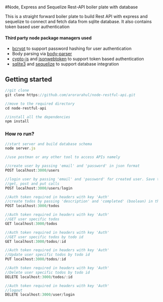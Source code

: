 #Node, Express and Sequelize Rest-API boiler plate with database

This is a straight forward boiler plate to build Rest API with express and sequelize to connect and fetch data from sqlite database.
It also contains token based user authentication

#### Third party node package managers used

* [bcrypt](https://www.npmjs.com/package/bcrypt) to support password hashing for user authentication
* Body parsing via [body-parser](https://www.npmjs.com/package/body-parser)
* [cypto-js](https://www.npmjs.com/package/crypto-js) and [jsonwebtoken](https://www.npmjs.com/package/jsonwebtoken) to support token based authentication
* [sqlite3](https://www.npmjs.com/package/sqlite3) and [sequelize](http://docs.sequelizejs.com/en/v3/) to support database integration

## Getting started

```javascript
//git clone
git clone https://github.com/arorarahul/node-restful-api.git

//move to the required directory
cd node-restful-api

//install all the dependencies 
npm install
```

### How ro run?

```javascript
//start server and build database schema
node server.js

//use postman or any other tool to access APIs namely

//create user by passing 'email' and 'password' in json format
POST localhost:3000/users

//login user by passing 'email' and 'password' for created user. Save the auth token returned in the remaining
//get, post and put calls
POST localhost:3000/users/login

//Auth token required in headers with key 'Auth'
//create todos by passing 'description' and 'completed' (boolean) in this call as JSON
POST localhost:3000/todos

//Auth token required in headers with key 'Auth'
//GET user specific todos
GET localhost:3000/todos

//Auth token required in headers with key 'Auth'
//GET user specific todos by todo id
GET localhost:3000/todos/:id

//Auth token required in headers with key 'Auth'
//Update user specific todos by todo id
PUT localhost:3000/todos/:id

//Auth token required in headers with key 'Auth'
//Delete user specific todos by todo id
DELETE localhost:3000/todos/:id

//Auth token required in headers with key 'Auth'
//logout
DELETE localhost:3000/user/login
```


